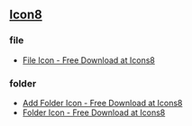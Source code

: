 ## [Icon8](https://icons8.com/)
### file
+ [File Icon - Free Download at Icons8](https://icons8.com/web-app/12141/file)
### folder
+ [Add Folder Icon - Free Download at Icons8](https://icons8.com/web-app/13429/add-folder)
+ [Folder Icon - Free Download at Icons8](https://icons8.com/web-app/12160/folder)